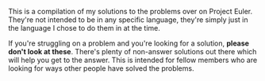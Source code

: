 This is a compilation of my solutions to the problems over on Project Euler.
They're not intended to be in any specific language, they're simply just in the language I chose to do them in at the time. 

If you're struggling on a problem and you're looking for a solution, **please don't look at these**. There's plenty of non-answer solutions out there which will help you get to the answer. This is intended for fellow members who are looking for ways other people have solved the problems. 
